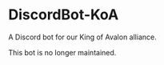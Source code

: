 # DiscordBot-KoA
A Discord bot for our King of Avalon alliance.


This bot is no longer maintained.
